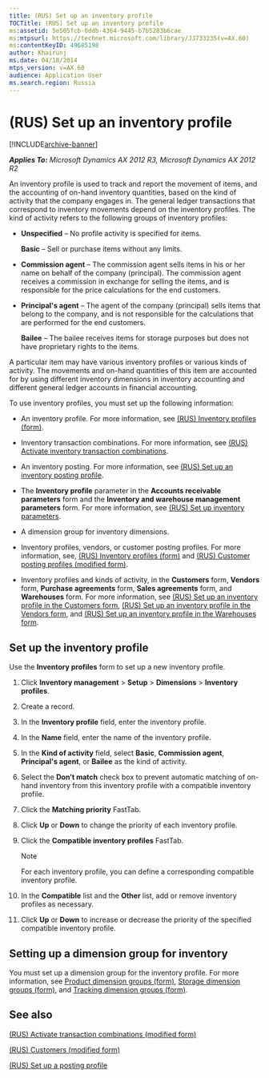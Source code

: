 ```yaml
---
title: (RUS) Set up an inventory profile
TOCTitle: (RUS) Set up an inventory profile
ms:assetid: 5e505fcb-0ddb-4364-9445-b7b5283b6cae
ms:mtpsurl: https://technet.microsoft.com/library/JJ733235(v=AX.60)
ms:contentKeyID: 49685198
author: Khairunj
ms.date: 04/18/2014
mtps_version: v=AX.60
audience: Application User
ms.search.region: Russia
---
```


# (RUS) Set up an inventory profile 


[!INCLUDE[archive-banner](includes/archive-banner.md)]


_**Applies To:** Microsoft Dynamics AX 2012 R3, Microsoft Dynamics AX 2012 R2_

An inventory profile is used to track and report the movement of items, and the accounting of on-hand inventory quantities, based on the kind of activity that the company engages in. The general ledger transactions that correspond to inventory movements depend on the inventory profiles. The kind of activity refers to the following groups of inventory profiles:

  - **Unspecified** – No profile activity is specified for items.
    
    **Basic** – Sell or purchase items without any limits.

  - **Commission agent** – The commission agent sells items in his or her name on behalf of the company (principal). The commission agent receives a commission in exchange for selling the items, and is responsible for the price calculations for the end customers.

  - **Principal's agent** – The agent of the company (principal) sells items that belong to the company, and is not responsible for the calculations that are performed for the end customers.
    
    **Bailee** – The bailee receives items for storage purposes but does not have proprietary rights to the items.

A particular item may have various inventory profiles or various kinds of activity. The movements and on-hand quantities of this item are accounted for by using different inventory dimensions in inventory accounting and different general ledger accounts in financial accounting.

To use inventory profiles, you must set up the following information:

  - An inventory profile. For more information, see [(RUS) Inventory profiles (form)](https://technet.microsoft.com/library/jj733188\(v=ax.60\)).

  - Inventory transaction combinations. For more information, see [(RUS) Activate inventory transaction combinations](rus-activate-inventory-transaction-combinations.md).

  - An inventory posting. For more information, see [(RUS) Set up an inventory posting profile](rus-set-up-an-inventory-posting-profile.md).

  - The **Inventory profile** parameter in the **Accounts receivable parameters** form and the **Inventory and warehouse management parameters** form. For more information, see [(RUS) Set up inventory parameters](rus-set-up-inventory-parameters.md).

  - A dimension group for inventory dimensions.

  - Inventory profiles, vendors, or customer posting profiles. For more information, see, [(RUS) Inventory profiles (form)](https://technet.microsoft.com/library/jj733188\(v=ax.60\)) and [(RUS) Customer posting profiles (modified form)](https://technet.microsoft.com/library/jj678641\(v=ax.60\)).

  - Inventory profiles and kinds of activity, in the **Customers** form, **Vendors** form, **Purchase agreements** form, **Sales agreements** form, and **Warehouses** form. For more information, see [(RUS) Set up an inventory profile in the Customers form](rus-set-up-an-inventory-profile-in-the-customers-form.md), [(RUS) Set up an inventory profile in the Vendors form](rus-set-up-an-inventory-profile-in-the-vendors-form.md), and [(RUS) Set up an inventory profile in the Warehouses form](rus-set-up-an-inventory-profile-in-the-warehouses-form.md).

## Set up the inventory profile

Use the **Inventory profiles** form to set up a new inventory profile.

1.  Click **Inventory management** \> **Setup** \> **Dimensions** \> **Inventory profiles**.

2.  Create a record.

3.  In the **Inventory profile** field, enter the inventory profile.

4.  In the **Name** field, enter the name of the inventory profile.

5.  In the **Kind of activity** field, select **Basic**, **Commission agent**, **Principal's agent**, or **Bailee** as the kind of activity.

6.  Select the **Don’t match** check box to prevent automatic matching of on-hand inventory from this inventory profile with a compatible inventory profile.

7.  Click the **Matching priority** FastTab.

8.  Click **Up** or **Down** to change the priority of each inventory profile.

9.  Click the **Compatible inventory profiles** FastTab.
    

    > [!NOTE]
    > <P>For each inventory profile, you can define a corresponding compatible inventory profile.</P>



10. In the **Compatible** list and the **Other** list, add or remove inventory profiles as necessary.

11. Click **Up** or **Down** to increase or decrease the priority of the specified compatible inventory profile.

## Setting up a dimension group for inventory

You must set up a dimension group for the inventory profile. For more information, see [Product dimension groups (form)](https://technet.microsoft.com/library/hh227672\(v=ax.60\)), [Storage dimension groups (form)](https://technet.microsoft.com/library/hh209317\(v=ax.60\)), and [Tracking dimension groups (form)](https://technet.microsoft.com/library/hh209465\(v=ax.60\)).

## See also

[(RUS) Activate transaction combinations (modified form)](https://technet.microsoft.com/library/jj733228\(v=ax.60\))

[(RUS) Customers (modified form)](https://technet.microsoft.com/library/jj853212\(v=ax.60\))

[(RUS) Set up a posting profile](rus-set-up-a-posting-profile.md)

  


